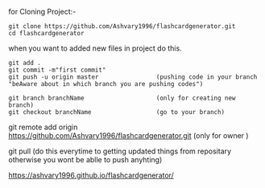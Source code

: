 for Cloning Project:-

    git clone https://github.com/Ashvary1996/flashcardgenerator.git                           
    cd flashcardgenerator

when you want to added new files in project do this.

    git add .
    git commit -m"first commit"
    git push -u origin master                (pushing code in your branch "beAware about in which branch you are pushing codes")   

    git branch branchName                    (only for creating new branch)
    git checkout branchName                  (go to your branch)



git remote add origin https://github.com/Ashvary1996/flashcardgenerator.git     (only for owner  )


git pull                                     (do this everytime to getting updated things from repositary otherwise you wont be ablle to push anyhting)



https://ashvary1996.github.io/flashcardgenerator/